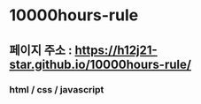 # 10000hours-rule
## 페이지 주소 : https://h12j21-star.github.io/10000hours-rule/
### html / css / javascript
